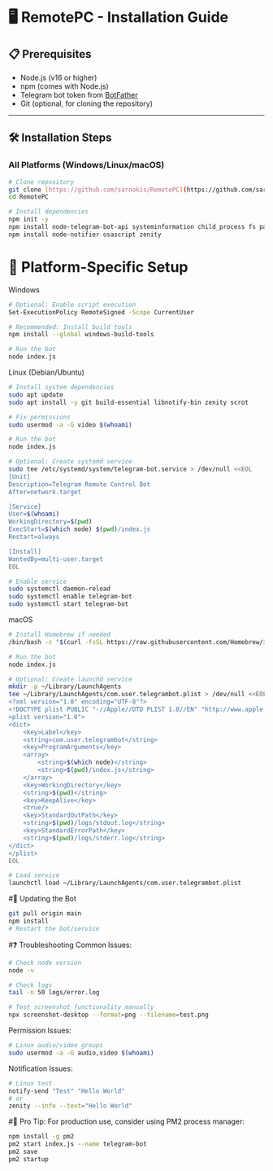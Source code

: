 # 🖥️ RemotePC - Installation Guide

## 📋 Prerequisites

- Node.js (v16 or higher)
- npm (comes with Node.js)
- Telegram bot token from [BotFather](https://t.me/botfather)
- Git (optional, for cloning the repository)

---

## 🛠️ Installation Steps

### All Platforms (Windows/Linux/macOS)

```bash
# Clone repository
git clone [https://github.com/sarnokis/RemotePC](https://github.com/sarnokis/RemotePC.git)
cd RemotePC

# Install dependencies
npm init -y
npm install node-telegram-bot-api systeminformation child_process fs path screenshot-desktop axios
npm install node-notifier osascript zenity
```
# 🔧 Platform-Specific Setup
Windows
```bash
# Optional: Enable script execution
Set-ExecutionPolicy RemoteSigned -Scope CurrentUser

# Recommended: Install build tools
npm install --global windows-build-tools

# Run the bot
node index.js
```
Linux (Debian/Ubuntu)
```bash
# Install system dependencies
sudo apt update
sudo apt install -y git build-essential libnotify-bin zenity scrot

# Fix permissions
sudo usermod -a -G video $(whoami)

# Run the bot
node index.js

# Optional: Create systemd service
sudo tee /etc/systemd/system/telegram-bot.service > /dev/null <<EOL
[Unit]
Description=Telegram Remote Control Bot
After=network.target

[Service]
User=$(whoami)
WorkingDirectory=$(pwd)
ExecStart=$(which node) $(pwd)/index.js
Restart=always

[Install]
WantedBy=multi-user.target
EOL

# Enable service
sudo systemctl daemon-reload
sudo systemctl enable telegram-bot
sudo systemctl start telegram-bot
```
macOS
```bash
# Install Homebrew if needed
/bin/bash -c "$(curl -fsSL https://raw.githubusercontent.com/Homebrew/install/HEAD/install.sh)"

# Run the bot
node index.js

# Optional: Create launchd service
mkdir -p ~/Library/LaunchAgents
tee ~/Library/LaunchAgents/com.user.telegrambot.plist > /dev/null <<EOL
<?xml version="1.0" encoding="UTF-8"?>
<!DOCTYPE plist PUBLIC "-//Apple//DTD PLIST 1.0//EN" "http://www.apple.com/DTDs/PropertyList-1.0.dtd">
<plist version="1.0">
<dict>
    <key>Label</key>
    <string>com.user.telegrambot</string>
    <key>ProgramArguments</key>
    <array>
        <string>$(which node)</string>
        <string>$(pwd)/index.js</string>
    </array>
    <key>WorkingDirectory</key>
    <string>$(pwd)</string>
    <key>KeepAlive</key>
    <true/>
    <key>StandardOutPath</key>
    <string>$(pwd)/logs/stdout.log</string>
    <key>StandardErrorPath</key>
    <string>$(pwd)/logs/stderr.log</string>
</dict>
</plist>
EOL

# Load service
launchctl load ~/Library/LaunchAgents/com.user.telegrambot.plist
```
#🔄 Updating the Bot
```bash
git pull origin main
npm install
# Restart the bot/service
```
#❓ Troubleshooting
Common Issues:
```bash
# Check node version
node -v

# Check logs
tail -n 50 logs/error.log

# Test screenshot functionality manually
npx screenshot-desktop --format=png --filename=test.png
```
Permission Issues:
```bash
# Linux audio/video groups
sudo usermod -a -G audio,video $(whoami)
```
Notification Issues:
```bash
# Linux test
notify-send "Test" "Hello World"
# or
zenity --info --text="Hello World"
```
#🌟 Pro Tip: For production use, consider using PM2 process manager:
```bash
npm install -g pm2
pm2 start index.js --name telegram-bot
pm2 save
pm2 startup
```
